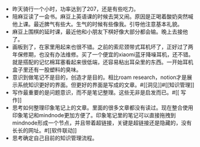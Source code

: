 - 昨天骑行一个小时，功率达到了207，还是有些吃力。
- 陪麻豆读了一会书。麻豆上英语课的时候去哭又闹。原因是正喝着酸奶突然喊他上课。最近脾气有些大。生气的时候有些像我。引导他注意基本礼貌。
- 麻豆上围棋的延时课，最近他和小朋友下棋好像大部分都会输。晚上去接他了。
- 画板到了，在家里用起来也很不错。之前的索尼颈带式耳机坏了，正好过了两年保修期，也没有办法维修。买了一个便宜的xiaomi蓝牙降噪耳机，还不错。就是搭配的记忆棉耳塞看起来很低端，还容易粘出耳朵里的东西。一开始耳机盒子里还有一股塑料的臭味。
- 意识到做笔记不是目的，创造才是目的。相比roam research，notion才是展示系统知识更好的界面。但更好的界面是写成的文章。#[[洞见]]#[[知识管理]]
- 写作最重要的是问题意识，而不是笔记整理。这些无非是启发而已。#[[ 写作]]
- 思考如何整理印象笔记上的文章。里面的很多文章都没有读过。现在整合使用印象笔记和mindnode更加方便了。印象笔记里的笔记可以直接拖拽到mindnode形成一个节点，并且带着超链接，关键是超链接还是隐藏的，没有长长的网址。#[[软件联动]]
- 思考确定自己目前的知识管理流程。
